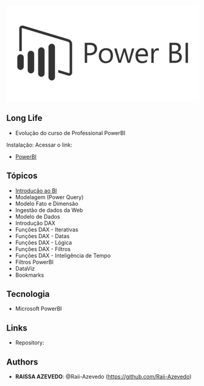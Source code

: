 ![PowerBI](https://github.com/Raii-Azevedo/ProPowerBI/blob/master/Imagens/BI-logo.png)
 
## Long Life
 
- Evolução do curso de Professional PowerBI

Instalação:
Acessar o link:
- [PowerBI](https://powerbi.microsoft.com)


## Tópicos
- [Introdução ao BI](https://github.com/Raii-Azevedo/ProPowerBI/tree/master/Introdu%C3%A7%C3%A3o%20ao%20BI)
- Modelagem (Power Query)
- Modelo Fato e Dimensão
- Ingestão de dados da Web
- Modelo de Dados
- Introdução DAX
- Funções DAX - Iterativas
- Funções DAX - Datas
- Funções DAX - Lógica
- Funções DAX - Filtros
- Funções DAX - Inteligência de Tempo
- Filtros PowerBI
- DataViz
- Bookmarks

## Tecnologia
 
  - Microsoft PowerBI

 
## Links
 
  - Repository: 
 
 
## Authors
 
* **RAISSA AZEVEDO**: @Raii-Azevedo (https://github.com/Raii-Azevedo)
